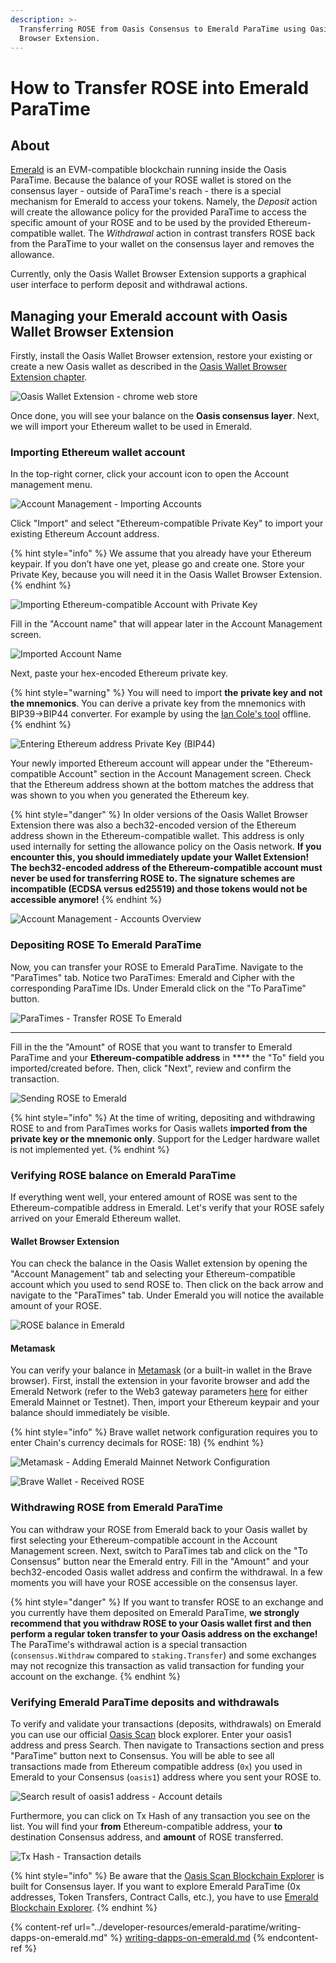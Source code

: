 ```yaml
---
description: >-
  Transferring ROSE from Oasis Consensus to Emerald ParaTime using Oasis Wallet
  Browser Extension.
---
```


# How to Transfer ROSE into Emerald ParaTime

## About

[Emerald](../developer-resources/emerald-paratime/) is an EVM-compatible blockchain running inside the Oasis ParaTime. Because the balance of your ROSE wallet is stored on the consensus layer - outside of ParaTime's reach - there is a special mechanism for Emerald to access your tokens. Namely, the _Deposit_ action will create the allowance policy for the provided ParaTime to access the specific amount of your ROSE and to be used by the provided Ethereum-compatible wallet. The _Withdrawal_ action in contrast transfers ROSE back from the ParaTime to your wallet on the consensus layer and removes the allowance.

Currently, only the Oasis Wallet Browser Extension supports a graphical user interface to perform deposit and withdrawal actions.

## Managing your Emerald account with Oasis Wallet Browser Extension

Firstly, install the Oasis Wallet Browser extension, restore your existing or create a new Oasis wallet as described in the [Oasis Wallet Browser Extension chapter](oasis-wallets/browser-extension.md#create-a-new-wallet).

![Oasis Wallet Extension - chrome web store](<../.gitbook/assets/Adding Extension>)



Once done, you will see your balance on the **Oasis consensus layer**. Next, we will import your Ethereum wallet to be used in Emerald.

### Importing Ethereum wallet account

In the top-right corner, click your account icon to open the Account management menu.

![Account Management - Importing Accounts](<../.gitbook/assets/Screenshot 2022-01-12 at 18.00.26.png>)

Click "Import" and select "Ethereum-compatible Private Key" to import your existing Ethereum Account address.

{% hint style="info" %}
We assume that you already have your Ethereum keypair. If you don’t have one yet, please go and create one. Store your Private Key, because you will need it in the Oasis Wallet Browser Extension.
{% endhint %}

![Importing Ethereum-compatible Account with Private Key](https://lh6.googleusercontent.com/6LGsO6X02pPFmFrTPHhqpim83dg9cDjXfFMmkjcV5zKYdNNbn\_FLZ4iqJ4izsQ89esPZhOJ8ZgMTaQf9VkhkZ\_ZH6oc8yQOzFz3TGiVjStqnNdg-0YcIOy17TfZ5MvJGemlhx1tM)

Fill in the "Account name" that will appear later in the Account Management screen.

![Imported Account Name](https://lh5.googleusercontent.com/f91N0Jk0kpFw7926QJD9lPKax5RxkSW7ZlisYO4R7d12Artmh2o77lJiIZZnj0825xXA-DUdyK3SYfnUhLR3KI9TYL4Ji6eeTOLt2MTuqUVIZ3LH5pGoE05AnWty4k9HUqOlBcR8)

Next, paste your hex-encoded Ethereum private key.

{% hint style="warning" %}
You will need to import **the** **private key and** **not the mnemonics**. You can derive a private key from the mnemonics with BIP39->BIP44 converter. For example by using the [Ian Cole's tool](https://github.com/iancoleman/bip39/releases) offline.
{% endhint %}

![Entering Ethereum address Private Key (BIP44)](https://lh4.googleusercontent.com/qt5Yh\_a5RYCycInUxrCOQaeK1\_ETGejjTtGzuOSExt2BuRJo3hlPQerUIPEdGpt6RwofBtc-M1wbG3HR\_lCpvPbYTiaMRqn01y63sjxy77adwa9MzkEqlp258tSgLhRfePBaujZ7)



Your newly imported Ethereum account will appear under the "Ethereum-compatible Account" section in the Account Management screen. Check that the Ethereum address shown at the bottom matches the address that was shown to you when you generated the Ethereum key.

{% hint style="danger" %}
In older versions of the Oasis Wallet Browser Extension there was also a bech32-encoded version of the Ethereum address shown in the Ethereum-compatible wallet. This address is only used internally for setting the allowance policy on the Oasis network. **If you encounter this, you should immediately update your Wallet Extension! The bech32-encoded address of the Ethereum-compatible account must never be used for transferring ROSE to. The signature schemes are incompatible (ECDSA versus ed25519) and those tokens would not be accessible anymore!**
{% endhint %}

![Account Management - Accounts Overview](<../.gitbook/assets/Screenshot 2022-01-12 at 18.00.58.png>)

### Depositing ROSE To Emerald ParaTime

Now, you can transfer your ROSE to Emerald ParaTime. Navigate to the "ParaTimes" tab. Notice two ParaTimes: Emerald and Cipher with the corresponding ParaTime IDs. Under Emerald click on the "To ParaTime" button.

![ParaTimes - Transfer ROSE To Emerald](https://lh3.googleusercontent.com/W6XzBahPj7V5gRlS8UT4pKb3gJiga6cvr-MBb-Sqe95eK2V3R1SmQlemNW38a\_B2MaQFYi0MHR\_MrWA9GZdS2KNA6dX1TjFly6U1ACYMEpklNlhGloUh6ghQ3f-bPtnS81Igzo0n)

****

Fill in the the "Amount" of ROSE that you want to transfer to Emerald ParaTime and your **Ethereum-compatible address** in **** the "To" field you imported/created before. Then, click "Next", review and confirm the transaction.

![Sending ROSE to Emerald](https://lh4.googleusercontent.com/OBY\_BDOLg4xDbUU-fMYbwg8ISvrzEb3hOx30H-7gKwCQsJY7AamdQK-6USopJHqvq2y8JYpKgSUQ3khCjalj2pxHmZ\_Z6xZB7F8YNns813VvqDaGa2UbzS7TnffVI5aGfR1LrQxU)

{% hint style="info" %}
At the time of writing, depositing and withdrawing ROSE to and from ParaTimes works for Oasis wallets **imported from the private key or the mnemonic only**. Support for the Ledger hardware wallet is not implemented yet.
{% endhint %}

### Verifying ROSE balance on Emerald ParaTime

If everything went well, your entered amount of ROSE was sent to the Ethereum-compatible address in Emerald. Let's verify that your ROSE safely arrived on your Emerald Ethereum wallet.

#### Wallet Browser Extension

You can check the balance in the Oasis Wallet extension by opening the "Account Management" tab and selecting your Ethereum-compatible account which you used to send ROSE to. Then click on the back arrow and navigate to the "ParaTimes" tab. Under Emerald you will notice the available amount of your ROSE.

![ROSE balance in Emerald](<../.gitbook/assets/Screenshot 2021-12-23 at 18.16.48.png>)

#### Metamask

You can verify your balance in [Metamask](https://metamask.io) (or a built-in wallet in the Brave browser). First, install the extension in your favorite browser and add the Emerald Network (refer to the Web3 gateway parameters [here](https://docs.oasis.dev/general/developer-resources/emerald-paratime#web3-gateway) for either Emerald Mainnet or Testnet). Then, import your Ethereum keypair and your balance should immediately be visible.

{% hint style="info" %}
Brave wallet network configuration requires you to enter Chain's currency decimals for ROSE: 18)
{% endhint %}

![Metamask - Adding Emerald Mainnet Network Configuration](https://lh4.googleusercontent.com/whia70hFB8EYjLx9M8S5l2A38HemYCFDqaeczkjJVOkYwhutMcyfqGAiobsgX\_NgfAbkbUdSU3czDrqHooEdq5Lt4uKYmiqfBECF4zkFzXXiz1ML7172hpnyscRW0CA-FTnAWR5n)

![Brave Wallet - Received ROSE](<../.gitbook/assets/Screenshot 2021-12-23 at 15.46.09.png>)

### Withdrawing ROSE from Emerald ParaTime

You can withdraw your ROSE from Emerald back to your Oasis wallet by first selecting your Ethereum-compatible account in the Account Management screen. Next, switch to ParaTimes tab and click on the "To Consensus" button near the Emerald entry. Fill in the "Amount" and your bech32-encoded Oasis wallet address and confirm the withdrawal. In a few moments you will have your ROSE accessible on the consensus layer.

{% hint style="danger" %}
If you want to transfer ROSE to an exchange and you currently have them deposited on Emerald ParaTime, **we strongly recommend that you withdraw ROSE to your Oasis wallet first and then perform a regular token transfer to your Oasis address on the exchange!** The ParaTime's withdrawal action is a special transaction (`consensus.Withdraw` compared to `staking.Transfer`) and some exchanges may not recognize this transaction as valid transaction for funding your account on the exchange.
{% endhint %}

### Verifying Emerald ParaTime deposits and withdrawals

To verify and validate your transactions (deposits, withdrawals) on Emerald you can use our official [Oasis Scan](https://www.oasisscan.com) block explorer. Enter your oasis1 address and press Search. Then navigate to Transactions section and press "ParaTime" button next to Consensus. You will be able to see all transactions made from Ethereum compatible address (`0x`) you used in Emerald to your Consensus (`oasis1`) address where you sent your ROSE to.

![Search result of oasis1 address - Account details](<../.gitbook/assets/Screenshot 2022-01-13 at 16.07.03.png>)

Furthermore, you can click on Tx Hash of any transaction you see on the list. You will find your **from** Ethereum-compatible address, your **to** destination Consensus address, and **amount** of ROSE transferred.

![Tx Hash - Transaction details](<../.gitbook/assets/Screenshot 2022-01-13 at 16.12.21.png>)

{% hint style="info" %}
Be aware that the [Oasis Scan Blockchain Explorer](https://www.oasisscan.com) is built for Consensus layer. If you want to explore Emerald ParaTime (0x addresses, Token Transfers, Contract Calls, etc.), you have to use [Emerald Blockchain Explorer](https://explorer.emerald.oasis.dev).
{% endhint %}

{% content-ref url="../developer-resources/emerald-paratime/writing-dapps-on-emerald.md" %}
[writing-dapps-on-emerald.md](../developer-resources/emerald-paratime/writing-dapps-on-emerald.md)
{% endcontent-ref %}
